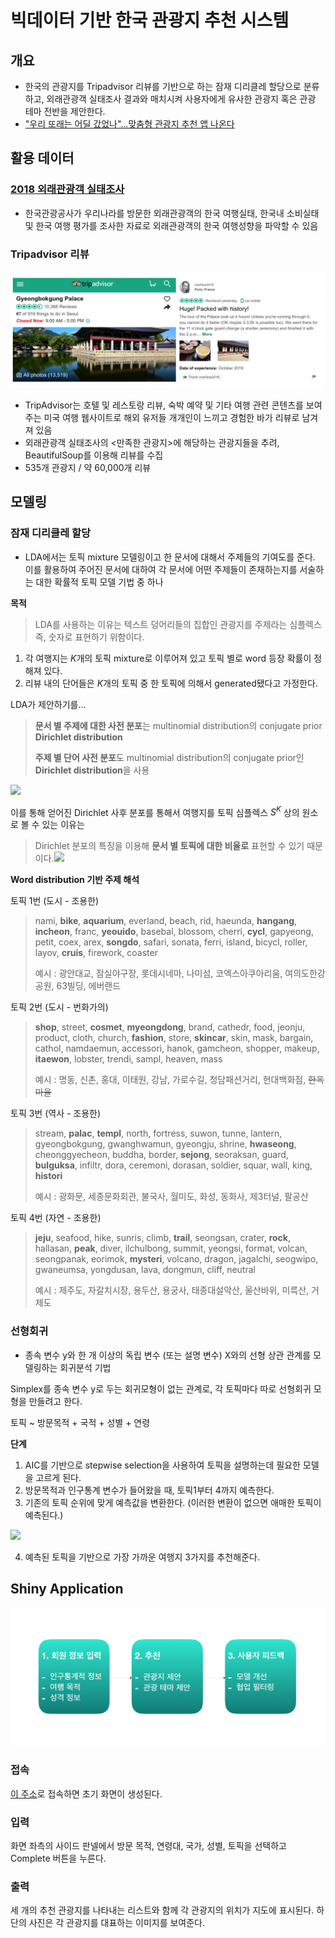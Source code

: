 # 빅데이터 기반 한국 관광지 추천 시스템

## 개요

- 한국의 관광지를 Tripadvisor 리뷰를 기반으로 하는 잠재 디리클레 할당으로 분류하고, 외래관광객 실태조사 결과와 매치시켜 사용자에게 유사한 관광지 혹은 관광 테마 전반을 제안한다.
- ["우리 또래는 어딜 갔었나"...맞춤형 관광지 추천 앱 나온다](http://www.ohmynews.com/NWS_Web/View/at_pg.aspx?CNTN_CD=A0002595892)



## 활용 데이터

### [2018 외래관광객 실태조사](https://kto.visitkorea.or.kr/kor/notice/data/statis/tstatus/forstatus/board/view.kto?id=431236&isNotice=false&instanceId=295&rnum=5)

- 한국관광공사가 우리나라를 방문한 외래관광객의 한국 여행실태, 한국내 소비실태 및 한국 여행 평가를 조사한 자료로 외래관광객의 한국 여행성향을 파악할 수 있음




### Tripadvisor 리뷰

![](./mid_report_fig/trip_crawl.png)

- TripAdvisor는 호텔 및 레스토랑 리뷰, 숙박 예약 및 기타 여행 관련 콘텐츠를 보여주는 미국 여행 웹사이트로 해외 유저들 개개인이 느끼고 경험한 바가 리뷰로 남겨져 있음
- 외래관광객 실태조사의 <만족한 관광지>에 해당하는 관광지들을 추려, BeautifulSoup를 이용해 리뷰를 수집
- 535개 관광지 / 약 60,000개 리뷰



## 모델링

### 잠재 디리클레 할당

- LDA에서는 토픽 mixture 모델링이고 한 문서에 대해서 주제들의 기여도를 준다. 이를 활용하여 주어진 문서에 대하여 각 문서에 어떤 주제들이 존재하는지를 서술하는 대한 확률적 토픽 모델 기법 중 하나

**목적**

> LDA를 사용하는 이유는 텍스트 덩어리들의 집합인 관광지를 주제라는 심플렉스 즉, 숫자로 표현하기 위함이다.

1. 각 여행지는 $K$개의 토픽 mixture로 이루어져 있고 토픽 별로 word 등장 확률이 정해져 있다.
2. 리뷰 내의 단어들은 $K$개의 토픽 중 한 토픽에 의해서 generated됐다고 가정한다.  

LDA가 제안하기를...

> **문서 별 주제에 대한 사전 분포**는 multinomial distribution의 conjugate prior **Dirichlet distribution**
>
> **주제 별 단어 사전 분포**도 multinomial distribution의 conjugate prior인 **Dirichlet distribution**을 사용

![](https://drive.google.com/uc?export=view&id=1C8p5QPQPmrzPIY2yJTUkp3JxBMbEYoWi)

이를 통해 얻어진 Dirichlet 사후 분포를 통해서 여행지를 토픽 심플렉스 $S^K$ 상의 원소로 볼 수 있는 이유는 

> Dirichlet 분포의 특징을 이용해 **문서 별 토픽에 대한 비율로** 표현할 수 있기 때문이다.![](https://drive.google.com/uc?export=view&id=1egNb9KzwJJVJjv0zHed3kDnx5b7w7r3K)

**Word distribution 기반 주제 해석**

토픽 1번 (도시 - 조용한)

> nami, **bike**, **aquarium**, everland, beach, rid, haeunda, **hangang**, **incheon**, franc, **yeouido**, basebal, blossom, cherri, **cycl**, gapyeong, petit, coex, arex, **songdo**, safari, sonata, ferri, island, bicycl, roller, layov, **cruis**, firework, coaster
>
> 예시 : 광안대교, 잠실야구장, 롯데시네마, 나미섬, 코엑스아쿠아리움, 여의도한강공원, 63빌딩, 에버랜드

토픽 2번 (도시 - 번화가의)

> **shop**, street, **cosmet**, **myeongdong**, brand, cathedr, food, jeonju, product, cloth, church, **fashion**, store, **skincar**, skin, mask, bargain, cathol, namdaemun, accessori, hanok, gamcheon, shopper, makeup, **itaewon**, lobster, trendi, sampl, heaven, mass
>
> 예시 : 명동, 신촌, 홍대, 이태원, 강남, 가로수길, 청담패션거리, 현대백화점, ~~한옥마을~~

토픽 3번 (역사 - 조용한)

> stream, **palac**, **templ**, north, fortress, suwon, tunne, lantern, gyeongbokgung, gwanghwamun, gyeongju, shrine, **hwaseong**, cheonggyecheon, buddha, border, **sejong**, seoraksan, guard, **bulguksa**, infiltr, dora, ceremoni, dorasan, soldier, squar, wall, king, **histori**
>
> 예시 : 광화문, 세종문화회관, 불국사, 월미도, 화성, 동화사, 제3터널, 팔공산

토픽 4번 (자연 - 조용한)

> **jeju**, seafood, hike, sunris, climb, **trail**, seongsan, crater, **rock**, hallasan, **peak**, diver, ilchulbong, summit, yeongsi, format, volcan, seongpanak, eorimok, **mysteri**, volcano, dragon, jagalchi, seogwipo, gwaneumsa, yongdusan, lava, dongmun, cliff, neutral
>
> 예시 : 제주도, 자갈치시장, 용두산, 용궁사, 태종대설악산, 울산바위, 미륵산, 거제도

### 선형회귀

- 종속 변수 y와 한 개 이상의 독립 변수 (또는 설명 변수) X와의 선형 상관 관계를 모델링하는 회귀분석 기법

Simplex를 종속 변수 y로 두는 회귀모형이 없는 관계로,  각 토픽마다 따로 선형회귀 모형을 만들려고 한다.

토픽 ~ 방문목적 + 국적 + 성별 + 연령

**단계**

1. AIC를 기반으로 stepwise selection을 사용하여 토픽을 설명하는데 필요한 모델을 고르게 된다.
2. 방문목적과 인구통계 변수가 들어왔을 때, 토픽1부터 4까지 예측한다.
3. 기존의 토픽 순위에 맞게 예측값을 변환한다. (이러한 변환이 없으면 애매한 토픽이 예측된다.)

![](https://drive.google.com/uc?export=view&id=1mpTWn5t7XBcQ9HfK1EvbeNLLWkFbZwXr)

4. 예측된 토픽을 기반으로 가장 가까운 여행지 3가지를 추천해준다.

## Shiny Application

![](./mid_report_fig/prototype.png)

### 접속
[이 주소](https://yonseitour.shinyapps.io/shiny_app/)로 접속하면 초기 화면이 생성된다.

### 입력
화면 좌측의 사이드 판넬에서 방문 목적, 연령대, 국가, 성별, 토픽을 선택하고 Complete 버튼을 누른다.

### 출력
세 개의 추천 관광지를 나타내는 리스트와 함께 각 관광지의 위치가 지도에 표시된다. 하단의 사진은 각 관광지를 대표하는 이미지를 보여준다.

